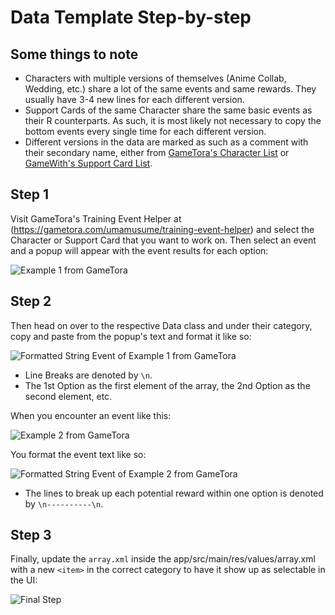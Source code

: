 # Data Template Step-by-step

## Some things to note
- Characters with multiple versions of themselves (Anime Collab, Wedding, etc.) share a lot of the same events and same rewards. They usually have 3-4 new lines for each different version.
- Support Cards of the same Character share the same basic events as their R counterparts. As such, it is most likely not necessary to copy the bottom events every single time for each different version.
- Different versions in the data are marked as such as a comment with their secondary name, either from [GameTora's Character List](https://gametora.com/umamusume/characters) or [GameWith's Support Card List](https://gamewith.jp/uma-musume/article/show/255037).

## Step 1
Visit GameTora's Training Event Helper at (https://gametora.com/umamusume/training-event-helper) and select the Character or Support Card that you want to work on. Then select an event and a popup will appear with the event results for each option:

![Example 1 from GameTora](https://raw.githubusercontent.com/steve1316/uma-android-training-helper/main/app/src/main/assets/readme/example1.png)

## Step 2
Then head on over to the respective Data class and under their category, copy and paste from the popup's text and format it like so:

![Formatted String Event of Example 1 from GameTora](https://raw.githubusercontent.com/steve1316/uma-android-training-helper/main/app/src/main/assets/readme/example1_formatted.png)

- Line Breaks are denoted by ```\n```.
- The 1st Option as the first element of the array, the 2nd Option as the second element, etc.

When you encounter an event like this:

![Example 2 from GameTora](https://raw.githubusercontent.com/steve1316/uma-android-training-helper/main/app/src/main/assets/readme/example2.png)

You format the event text like so:

![Formatted String Event of Example 2 from GameTora](https://raw.githubusercontent.com/steve1316/uma-android-training-helper/main/app/src/main/assets/readme/example2_formatted.png)

- The lines to break up each potential reward within one option is denoted by ```\n----------\n```.

## Step 3
Finally, update the ```array.xml``` inside the app/src/main/res/values/array.xml with a new ```<item>``` in the correct category to have it show up as selectable in the UI:

![Final Step](https://raw.githubusercontent.com/steve1316/uma-android-training-helper/main/app/src/main/assets/readme/example3.png)

